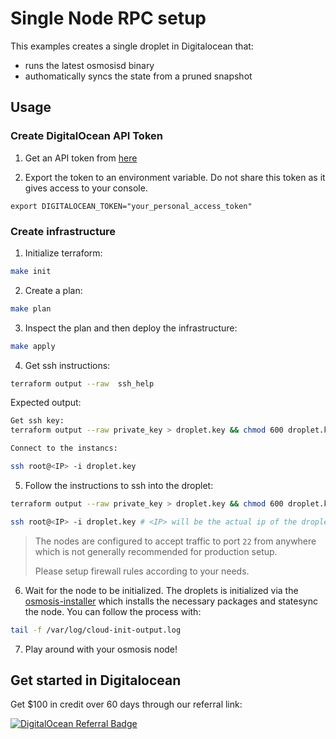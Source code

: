 # Single Node RPC setup

This examples creates a single droplet in Digitalocean that:

- runs the latest osmosisd binary
- authomatically syncs the state from a pruned snapshot

## Usage

### Create DigitalOcean API Token

1. Get an API token from [here](https://cloud.digitalocean.com/account/api)

2. Export the token to an environment variable. Do not share this token as it gives access to your console.

```
export DIGITALOCEAN_TOKEN="your_personal_access_token"
```

### Create infrastructure

1. Initialize terraform:

```bash
make init
```

2. Create a plan:

```bash
make plan
```

3. Inspect the plan and then deploy the infrastructure:

```bash
make apply
```

4. Get ssh instructions:

```bash
terraform output --raw  ssh_help 
```

Expected output:

```bash
Get ssh key:
terraform output --raw private_key > droplet.key && chmod 600 droplet.key

Connect to the instancs:

ssh root@<IP> -i droplet.key
```

5. Follow the instructions to ssh into the droplet:

```bash
terraform output --raw private_key > droplet.key && chmod 600 droplet.key

ssh root@<IP> -i droplet.key # <IP> will be the actual ip of the droplet
```

> The nodes are configured to accept traffic to port `22` from anywhere which is not
> generally recommended for production setup.
>
> Please setup firewall rules according to your needs.

6. Wait for the node to be initialized. The droplets is initialized via the [osmosis-installer](https://github.com/osmosis-labs/osmosis-installer) which installs the necessary packages and statesync the node. You can follow the process with:

```bash
tail -f /var/log/cloud-init-output.log
```

7. Play around with your osmosis node!

## Get started in Digitalocean

Get $100 in credit over 60 days through our referral link:

[![DigitalOcean Referral Badge](https://web-platforms.sfo2.digitaloceanspaces.com/WWW/Badge%203.svg)](https://www.digitalocean.com/?refcode=f6e2bb0e0af7&utm_campaign=Referral_Invite&utm_medium=Referral_Program&utm_source=badge)
